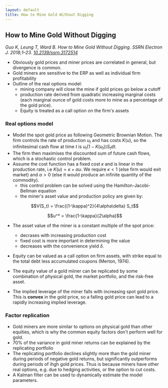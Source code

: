 ```yaml
---
layout: default
title: How to Mine Gold Without Digging
---
```


## How to Mine Gold Without Digging

*Guo K, Leung T, Ward B. How to Mine Gold Without Digging. SSRN Electron J. 2018;1–23. [10.2139/ssrn.3172514](https://www.ssrn.com/abstract=3172514)*

- Obviously gold prices and miner prices are correlated in general, but divergence is common.
- Gold miners are sensitive to the ERP as well as individual firm profitability
- Outline of the real options model:
  - mining company will close the mine if gold prices go below a cutoff
  - production rate derived from quadratic increasing marginal costs (each marginal ounce of gold costs more to mine as a percentage of the gold price).
  - Equity is treated as a call option on the firm's assets


### Real options model

- Model the spot gold price as following Geometric Brownian Motion. The firm controls the rate of production $u_t$ and has costs $K(u)$, so the infinitesimal cash flow at time *t* is $u_t (1-K(u_t))S_t dt$.
- The firm then maximises the discounted sum of future cash flows, which is a stochastic control problem.
- Assume the cost function has a fixed cost $\kappa$ and is linear in the production rate, i.e $K(u) = \kappa + \alpha u$. We require $\kappa < 1$ (else firm would exit market) and $\alpha > 0$ (else it would produce an infinite quantity of the commodity).
  - this control problem can be solved using the Hamilton-Jacobi-Bellman equation
  - the miner's asset value and production policy are given by:

$$V(S_t) = \frac{(1-\kappa)^2}{4\alpha\delta} S_t$$

$$u^* = \frac{1-\kappa}{2\alpha}$$

- The asset value of the miner is a constant multiple of the spot price:
  - decrases with increasing production cost
  - fixed cost is more important in determining the value
  - decreases with the convenience yield $\delta$.

- Equity can be valued as a call option on firm assets, with strike equal to the total debt less accumulated coupons (Merton, 1974).
- The equity value of a gold miiner can be replicated by some combination of physical gold, the market portfolio, and the risk-free asset.

- The implied leverage of the miner falls with increasing spot gold price. This is **convex** in the gold price, so a falling gold price can lead to a rapidly increasing implied leverage.


### Factor replication

- Gold miners are more similar to options on physical gold than other equities, which is why the common equity factors don't perform well for gold. 
- 70% of the variance in gold miner returns can be explained by the replicating portfolio 
- The replicating portfolio declines slightly more than the gold miner during periods of negative gold returns, but significantly outperforms during periods of ihgh gold prices. Thus is because miners have other real options, e.g. due to hedging activities, or the option to cut costs.
- A Kalman filter can be used to dynamically estimate the model parameters.
